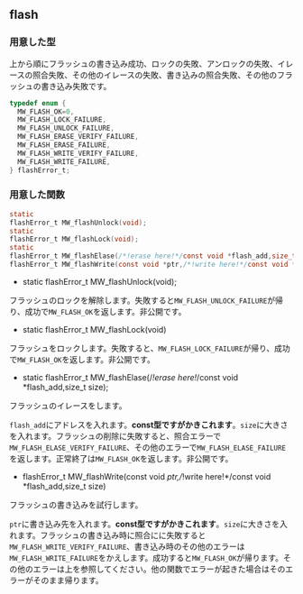 ## flash

### 用意した型
上から順にフラッシュの書き込み成功、ロックの失敗、アンロックの失敗、イレースの照合失敗、その他のイレースの失敗、書き込みの照合失敗、その他のフラッシュの書き込み失敗です。
```c
typedef enum {
  MW_FLASH_OK=0,
  MW_FLASH_LOCK_FAILURE,
  MW_FLASH_UNLOCK_FAILURE,
  MW_FLASH_ERASE_VERIFY_FAILURE,
  MW_FLASH_ERASE_FAILURE,
  MW_FLASH_WRITE_VERIFY_FAILURE,
  MW_FLASH_WRITE_FAILURE,
} flashError_t;
```

### 用意した関数
```c
static
flashError_t MW_flashUnlock(void);
static
flashError_t MW_flashLock(void);
static
flashError_t MW_flashElase(/*!erase here!*/const void *flash_add,size_t size);
flashError_t MW_flashWrite(const void *ptr,/*!write here!*/const void *flash_add,size_t size)
```
- static flashError_t MW_flashUnlock(void);

フラッシュのロックを解除します。失敗すると`MW_FLASH_UNLOCK_FAILURE`が帰り、成功で`MW_FLASH_OK`を返します。非公開です。

- static flashError_t MW_flashLock(void)

フラッシュをロックします。失敗すると、`MW_FLASH_LOCK_FAILURE`が帰り、成功で`MW_FLASH_OK`を返します。非公開です。

- static flashError_t MW_flashElase(/*!erase here!*/const void *flash_add,size_t size);

フラッシュのイレースをします。

`flash_add`にアドレスを入れます。**const型ですがかきこれます**。`size`に大きさを入れます。フラッシュの削除に失敗すると、照合エラーで`MW_FLASH_ELASE_VERIFY_FAILURE`、その他のエラーで`MW_FLASH_ELASE_FAILURE`を返します。正常終了は`MW_FLASH_OK`を返します。非公開です。

- flashError_t MW_flashWrite(const void *ptr,/*!write here!*/const void *flash_add,size_t size)

フラッシュの書き込みを試行します。

`ptr`に書き込み先を入れます。**const型ですがかきこれます**。`size`に大きさを入れます。フラッシュの書き込み時に照合にに失敗すると`MW_FLASH_WRITE_VERIFY_FAILURE`、書き込み時のその他のエラーは`MW_FLASH_WRITE_FAILURE`をかえします。成功すると`MW_FLASH_OK`が帰ります。その他のエラーは上を参照してください。他の関数でエラーが起きた場合はそのエラーがそのまま帰ります。
